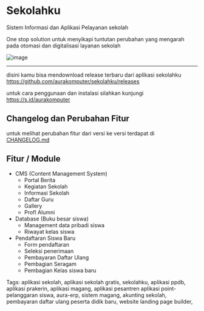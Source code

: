 # Sekolahku

Sistem Informasi dan Aplikasi Pelayanan sekolah

One stop solution untuk menyikapi tuntutan perubahan yang mengarah pada otomasi dan digitalisasi layanan sekolah

![image](https://user-images.githubusercontent.com/48933993/229391790-d9523747-39d0-4441-9a50-a26ea2dad28a.png)

---

disini kamu bisa mendownload release terbaru dari aplikasi sekolahku https://github.com/aurakomputer/sekolahku/releases

untuk cara penggunaan dan instalasi silahkan kunjungi https://s.id/aurakomputer

## Changelog dan Perubahan Fitur
untuk melihat perubahan fitur dari versi ke versi terdapat di [CHANGELOG.md](https://github.com/aurakomputer/sekolahku/blob/main/CHANGELOG.md)

## Fitur / Module
- CMS (Content Management System)
  - Portal Berita
  - Kegiatan Sekolah
  - Informasi Sekolah
  - Daftar Guru
  - Gallery
  - Profl Alumni
- Database (Buku besar siswa)
  - Management data pribadi siswa
  - Riwayat kelas siswa
- Pendaftaran Siswa Baru
  - Form pendaftaran
  - Seleksi penerimaan
  - Pembayaran Daftar Ulang
  - Pembagian Seragam
  - Pembagian Kelas siswa baru


Tags: aplikasi sekolah, aplikasi sekolah gratis, sekolahku, aplikasi ppdb, aplikasi prakerin, aplikasi magang, aplikasi pesantren aplikasi point-pelanggaran siswa, aura-erp, sistem magang, akunting sekolah, pembayaran daftar ulang peserta didik baru, website landing page builder,


